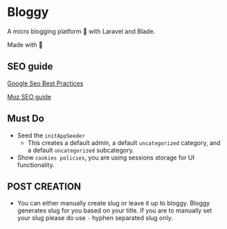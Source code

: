 # Bloggy

A micro blogging platform 💫 with Laravel and Blade.

Made with 💚

## SEO guide

[Google Seo Best Practices](https://developers.google.com/search/docs/appearance/publication-dates?hl=en)

[Moz SEO guide](https://moz.com/beginners-guide-to-seo)

## Must Do

-   Seed the `initAppSeeder`
    -   This creates a default admin, a default `uncategorized` category, and a default `uncategorized` subcategory.
-   Show `cookies policies`, you are using sessions storage for UI functionality.

## POST CREATION

-   You can either manually create slug or leave it up to bloggy. Bloggy generates slug for you based on your title. If you are to manually set your slug please do use `-` hyphen separated slug only.
